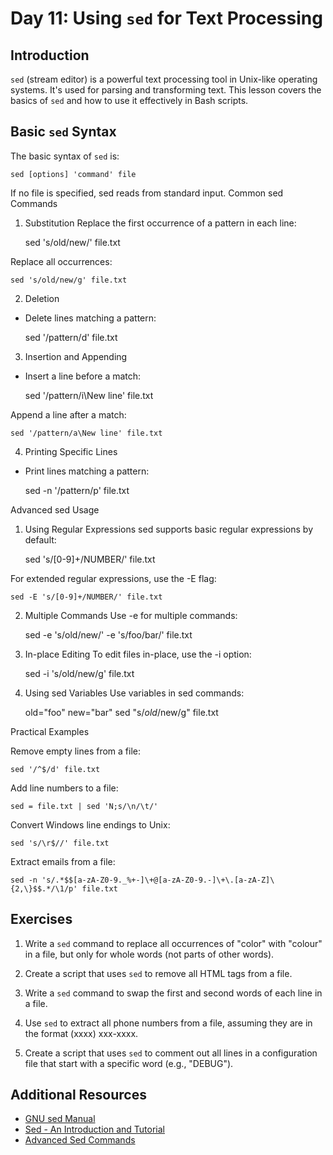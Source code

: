 # Day 11: Using `sed` for Text Processing

## Introduction

`sed` (stream editor) is a powerful text processing tool in Unix-like operating systems. It's used for parsing and transforming text. This lesson covers the basics of `sed` and how to use it effectively in Bash scripts.

## Basic `sed` Syntax

The basic syntax of `sed` is:


    sed [options] 'command' file

If no file is specified, sed reads from standard input.
Common sed Commands

1. Substitution
Replace the first occurrence of a pattern in each line:


    sed 's/old/new/' file.txt

Replace all occurrences:


    sed 's/old/new/g' file.txt

2. Deletion
- Delete lines matching a pattern:


    sed '/pattern/d' file.txt

3. Insertion and Appending
- Insert a line before a match:


    sed '/pattern/i\New line' file.txt

Append a line after a match:


    sed '/pattern/a\New line' file.txt

4. Printing Specific Lines
- Print lines matching a pattern:


    sed -n '/pattern/p' file.txt

Advanced sed Usage
1. Using Regular Expressions
sed supports basic regular expressions by default:


    sed 's/[0-9]\+/NUMBER/' file.txt

For extended regular expressions, use the -E flag:


    sed -E 's/[0-9]+/NUMBER/' file.txt

2. Multiple Commands
Use -e for multiple commands:


    sed -e 's/old/new/' -e 's/foo/bar/' file.txt

3. In-place Editing
To edit files in-place, use the -i option:


    sed -i 's/old/new/g' file.txt

4. Using sed Variables
Use variables in sed commands:


    old="foo"
    new="bar"
    sed "s/$old/$new/g" file.txt

Practical Examples

Remove empty lines from a file:


    sed '/^$/d' file.txt

Add line numbers to a file:


    sed = file.txt | sed 'N;s/\n/\t/'

Convert Windows line endings to Unix:


    sed 's/\r$//' file.txt

Extract emails from a file:


    sed -n 's/.*$$[a-zA-Z0-9._%+-]\+@[a-zA-Z0-9.-]\+\.[a-zA-Z]\{2,\}$$.*/\1/p' file.txt

## Exercises

1. Write a `sed` command to replace all occurrences of "color" with "colour" in a file, but only for whole words (not parts of other words).

2. Create a script that uses `sed` to remove all HTML tags from a file.

3. Write a `sed` command to swap the first and second words of each line in a file.

4. Use `sed` to extract all phone numbers from a file, assuming they are in the format (xxxx) xxx-xxxx.

5. Create a script that uses `sed` to comment out all lines in a configuration file that start with a specific word (e.g., "DEBUG").

## Additional Resources

- [GNU sed Manual](https://www.gnu.org/software/sed/manual/sed.html)
- [Sed - An Introduction and Tutorial](https://www.grymoire.com/Unix/Sed.html)
- [Advanced Sed Commands](https://www.gnu.org/software/sed/manual/html_node/Advanced-sed-commands.html)
